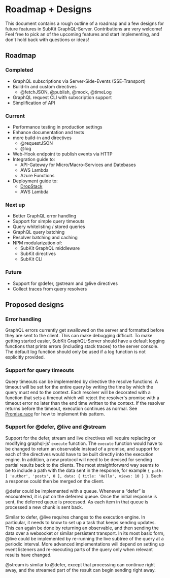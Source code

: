 # Roadmap + Designs

This document contains a rough outline of a roadmap and a few designs for future features in SubKit GraphQL-Server. Contributions are very welcome! Feel free to pick an of the upcoming features and start implementing, and don't hold back with questions or ideas!

## Roadmap

### Completed

* GraphQL subscriptions via Server-Side-Events (SSE-Transport)
* Build-In and custom directives
  * @fetchJSON, @publish, @mock, @timeLog
* GraphQL request CLI with subscription support
* Simplification of API

### Current

* Performance testing in production settings
* Enhance documentation and tests
* more build-in and directives
  * @requestJSON
  * @log
* Web-Hook endpoint to publish events via HTTP
* Integration guide to:
  * API-Gateway for Micro/Macro-Services and Datebases
  * AWS Lambda
  * Azure Functions
* Deployment guide to:
  * [DropStack](https://dropstack.run)
  * AWS Lambda

### Next up

* Better GraphQL error handling
* Support for simple query timeouts
* Query whitelisting / stored queries
* GraphQL query batching
* Resolver batching and caching
* NPM modularization of:
  * SubKit GraphQL middleware
  * SubKit directives
  * SubKit CLI

### Future

* Support for @defer, @stream and @live directives
* Collect traces from query resolvers

## Proposed designs

### Error handling

GraphQL errors currently get swallowed on the server and formatted before they are sent to the client. This can make debugging difficult. To make getting started easier, SubKit GraphQL-Server should have a default logging functions that prints errors (including stack traces) to the server console. The default log function should only be used if a log function is not explicitly provided.

### Support for query timeouts

Query timeouts can be implemented by directive the resolve functions. A timeout will be set for the entire query by writing the time by which the query must end to the context. Each resolver will be decorated with a function that sets a timeout which will reject the resolver's promise with a timeout error no later than the end time written to the context. If the resolver returns before the timeout, execution continues as normal. See [Promise.race](https://developer.mozilla.org/de/docs/Web/JavaScript/Reference/Global_Objects/Promise/race) for how to implement this pattern.

### Support for @defer, @live and @stream

Support for the defer, stream and live directives will require replacing or modifying graphql-js’ `execute` function. The `execute` function would have to be changed to return an observable instead of a promise, and support for each of the directives would have to be built directly into the execution engine.
In addition, a new protocol will need to be devised for sending partial results back to the clients. The most straightforward way seems to be to include a path with the data sent in the response, for example `{ path: [ 'author', 'posts', 0 ], data: { title: 'Hello', views: 10 } }`. Such a response could then be merged on the client.

@defer could be implemented with a queue. Whenever a “defer” is encountered, it is put on the deferred queue. Once the initial response is sent, the deferred queue is processed. As each item in that queue is processed a new chunk is sent back.

Similar to defer, @live requires changes to the execution engine. In particular, it needs to know to set up a task that keeps sending updates. This can again be done by returning an observable, and then sending the data over a websocket or similar persistent transport. In its most basic form, @live could be implemented by re-running the live subtree of the query at a periodic interval. More advanced implementations will depend on setting up event listeners and re-executing parts of the query only when relevant results have changed.

@stream is similar to @defer, except that processing can continue right away, and the streamed part of the result can begin sending right away.